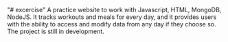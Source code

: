 "# excercise" 
A practice website to work with Javascript, HTML, MongoDB, NodeJS. 
It tracks workouts and meals for every day, and it provides users with the ability to access and modify data from any day if they choose so. 
The project is still in development.

